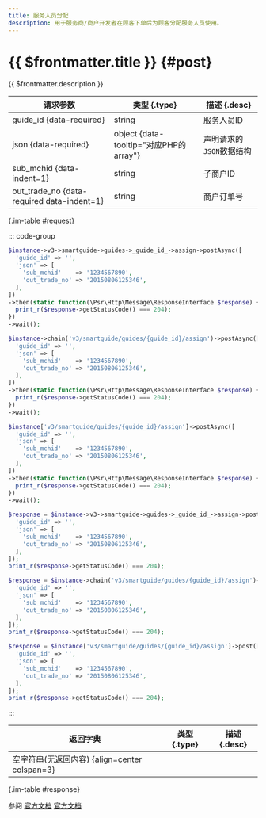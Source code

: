 ```yaml
---
title: 服务人员分配
description: 用于服务商/商户开发者在顾客下单后为顾客分配服务人员使用。
---
```


# {{ $frontmatter.title }} {#post}

{{ $frontmatter.description }}

| 请求参数 | 类型 {.type} | 描述 {.desc}
| --- | --- | ---
| guide_id {data-required} | string | 服务人员ID
| json {data-required} | object {data-tooltip="对应PHP的array"} | 声明请求的`JSON`数据结构
| sub_mchid {data-indent=1} | string | 子商户ID
| out_trade_no {data-required data-indent=1} | string | 商户订单号

{.im-table #request}

::: code-group

```php [异步纯链式]
$instance->v3->smartguide->guides->_guide_id_->assign->postAsync([
  'guide_id' => '',
  'json' => [
    'sub_mchid'    => '1234567890',
    'out_trade_no' => '20150806125346',
  ],
])
->then(static function(\Psr\Http\Message\ResponseInterface $response) {
  print_r($response->getStatusCode() === 204);
})
->wait();
```

```php [异步声明式]
$instance->chain('v3/smartguide/guides/{guide_id}/assign')->postAsync([
  'guide_id' => '',
  'json' => [
    'sub_mchid'    => '1234567890',
    'out_trade_no' => '20150806125346',
  ],
])
->then(static function(\Psr\Http\Message\ResponseInterface $response) {
  print_r($response->getStatusCode() === 204);
})
->wait();
```

```php [异步属性式]
$instance['v3/smartguide/guides/{guide_id}/assign']->postAsync([
  'guide_id' => '',
  'json' => [
    'sub_mchid'    => '1234567890',
    'out_trade_no' => '20150806125346',
  ],
])
->then(static function(\Psr\Http\Message\ResponseInterface $response) {
  print_r($response->getStatusCode() === 204);
})
->wait();
```

```php [同步纯链式]
$response = $instance->v3->smartguide->guides->_guide_id_->assign->post([
  'guide_id' => '',
  'json' => [
    'sub_mchid'    => '1234567890',
    'out_trade_no' => '20150806125346',
  ],
]);
print_r($response->getStatusCode() === 204);
```

```php [同步声明式]
$response = $instance->chain('v3/smartguide/guides/{guide_id}/assign')->post([
  'guide_id' => '',
  'json' => [
    'sub_mchid'    => '1234567890',
    'out_trade_no' => '20150806125346',
  ],
]);
print_r($response->getStatusCode() === 204);
```

```php [同步属性式]
$response = $instance['v3/smartguide/guides/{guide_id}/assign']->post([
  'guide_id' => '',
  'json' => [
    'sub_mchid'    => '1234567890',
    'out_trade_no' => '20150806125346',
  ],
]);
print_r($response->getStatusCode() === 204);
```

:::

| 返回字典 | 类型 {.type} | 描述 {.desc}
| --- | --- | ---
| 空字符串(无返回内容) {align=center colspan=3}

{.im-table #response}

参阅 [官方文档](https://pay.weixin.qq.com/doc/v3/merchant/4012535161) [官方文档](https://pay.weixin.qq.com/doc/v3/partner/4012474145)
